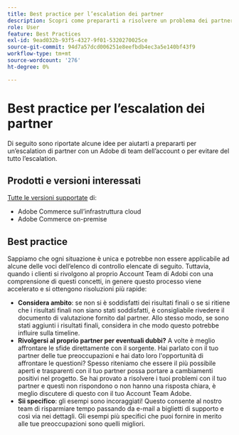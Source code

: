```yaml
---
title: Best practice per l’escalation dei partner
description: Scopri come prepararti a risolvere un problema dei partner con un Adobe di Adobe Team Account o come evitare un problema di escalation.
role: User
feature: Best Practices
exl-id: 9ead032b-93f5-4327-9f01-5320270025ce
source-git-commit: 94d7a57dcd006251e8eefbdb4ec3a5e140bf43f9
workflow-type: tm+mt
source-wordcount: '276'
ht-degree: 0%

---
```


# Best practice per l’escalation dei partner

Di seguito sono riportate alcune idee per aiutarti a prepararti per un’escalation di partner con un Adobe di team dell’account o per evitare del tutto l’escalation.

## Prodotti e versioni interessati

[Tutte le versioni supportate](../../../release/versions.md) di:

* Adobe Commerce sull’infrastruttura cloud
* Adobe Commerce on-premise

## Best practice

Sappiamo che ogni situazione è unica e potrebbe non essere applicabile ad alcune delle voci dell’elenco di controllo elencate di seguito. Tuttavia, quando i clienti si rivolgono al proprio Account Team di Adobi con una comprensione di questi concetti, in genere questo processo viene accelerato e si ottengono risoluzioni più rapide:

* **Considera ambito**: se non si è soddisfatti dei risultati finali o se si ritiene che i risultati finali non siano stati soddisfatti, è consigliabile rivedere il documento di valutazione fornito dal partner. Allo stesso modo, se sono stati aggiunti i risultati finali, considera in che modo questo potrebbe influire sulla timeline.
* **Rivolgersi al proprio partner per eventuali dubbi?** A volte è meglio affrontare le sfide direttamente con il sorgente. Hai parlato con il tuo partner delle tue preoccupazioni e hai dato loro l&#39;opportunità di affrontare le questioni? Spesso riteniamo che essere il più possibile aperti e trasparenti con il tuo partner possa portare a cambiamenti positivi nel progetto. Se hai provato a risolvere i tuoi problemi con il tuo partner e questi non rispondono o non hanno una risposta chiara, è meglio discutere di questo con il tuo Account Team Adobe.
* **Sii specifico**: gli esempi sono incoraggiati! Questo consente al nostro team di risparmiare tempo passando da e-mail a biglietti di supporto e così via nei dettagli. Gli esempi più specifici che puoi fornire in merito alle tue preoccupazioni sono quelli migliori.
